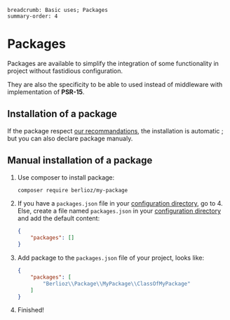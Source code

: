 ```index
breadcrumb: Basic uses; Packages
summary-order: 4
```

# Packages

Packages are available to simplify the integration of some functionality in project without fastidious configuration.

They are also the specificity to be able to used instead of middleware with implementation of **PSR-15**.

## Installation of a package

If the package respect [our recommandations](../advanced/packages.md), the installation is automatic ; but you can also declare package manualy.

## Manual installation of a package

1. Use composer to install package:

    ```bash
    composer require berlioz/my-package
    ```

2. If you have a `packages.json` file in your [configuration directory](../directories.md), go to 4.
   Else, create a file named `packages.json` in your [configuration directory](../directories.md) and add the default content:

   ```json
   {
       "packages": []
   }
   ```

3. Add package to the `packages.json` file of your project, looks like:

   ```json
   {
       "packages": [
           "Berlioz\\Package\\MyPackage\\ClassOfMyPackage"
       ]
   }
   ```

4. Finished!